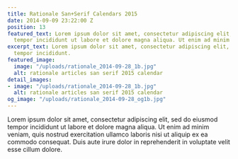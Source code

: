 ```yaml
---
title: Rationale San+Serif Calendars 2015
date: 2014-09-09 23:22:00 Z
position: 13
featured_text: Lorem ipsum dolor sit amet, consectetur adipiscing elit, sed do eiusmod
  tempor incididunt ut labore et dolore magna aliqua. Ut enim ad minim veniam.
excerpt_text: Lorem ipsum dolor sit amet, consectetur adipiscing elit, sed do eiusmod
  tempor incididunt.
featured_image:
  image: "/uploads/rationale_2014-09-28_1b.jpg"
  alt: rationale articles san serif 2015 calendar
detail_images:
- image: "/uploads/rationale_2014-09-28_1b.jpg"
  alt: rationale articles san serif 2015 calendar
og_image: "/uploads/rationale_2014-09-28_og1b.jpg"
---
```


Lorem ipsum dolor sit amet, consectetur adipiscing elit, sed do eiusmod tempor incididunt ut labore et dolore magna aliqua. Ut enim ad minim veniam, quis nostrud exercitation ullamco laboris nisi ut aliquip ex ea commodo consequat. Duis aute irure dolor in reprehenderit in voluptate velit esse cillum dolore.
